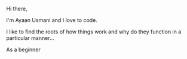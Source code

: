 Hi there,

I'm Ayaan Usmani 
and I love to code.

I like to find the roots of how things work and why do they function in a particular manner...

As a beginner
